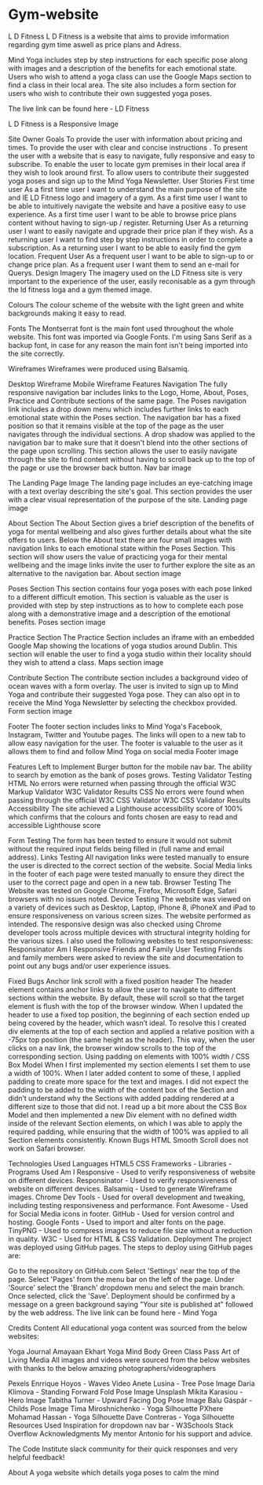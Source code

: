# Gym-website
L D Fitness
L D Fitness is a website that aims to provide imformation regarding gym time aswell as price plans and Adress.

Mind Yoga includes step by step instructions for each specific pose along with images and a description of the benefits for each emotional state. Users who wish to attend a yoga class can use the Google Maps section to find a class in their local area. The site also includes a form section for users who wish to contribute their own suggested yoga poses.

The live link can be found here - LD Fitness

L D Fitness is a  Responsive Image

Site Owner Goals
To provide the user with information about pricing and times.
To provide the user with clear and concise instructions .
To present the user with a website that is easy to navigate, fully responsive and easy to subscribe.
To enable the user to locate gym premises in their local area if they wish to look around first.
To allow users to contribute their suggested yoga poses and sign up to the Mind Yoga Newsletter.
User Stories
First time user
As a first time user I want to understand the main purpose of the site and IE LD Fitness logo and imagery of a gym. 
As a first time user I want to be able to intuitively navigate the website and have a positive easy to use experience.
As a first time user I want to be able to browse price plans content without having to sign-up / register.
Returning User
As a returning user I want to easily navigate and upgrade their price plan if they wish.
As a returning user I want to find step by step instructions in order to complete a subscription.
As a returning user I want to be able to easily find the gym location.
Frequent User
As a frequent user I want to be able to sign-up to or change price plan.
As a frequent user I want them to send an e-mail for Querys.
Design
Imagery
The imagery used on the LD Fitness site is very important to the experience of the user, easily reconisable as a gym through the ld fitness loga and a gym themed image.

Colours
The colour scheme of the website with the light green and white backgrounds making it easy to read.

Fonts
The Montserrat font is the main font used throughout the whole website. This font was imported via Google Fonts. I'm using Sans Serif as a backup font, in case for any reason the main font isn't being imported into the site correctly.

Wireframes
Wireframes were produced using Balsamiq.

Desktop Wireframe
Mobile Wireframe
Features
Navigation
The fully responsive navigation bar includes links to the Logo, Home, About, Poses, Practice and Contribute sections of the same page.
The Poses navigation link includes a drop down menu which includes further links to each emotional state within the Poses section.
The navigation bar has a fixed position so that it remains visible at the top of the page as the user navigates through the individual sections.
A drop shadow was applied to the navigation bar to make sure that it doesn't blend into the other sections of the page upon scrolling.
This section allows the user to easily navigate through the site to find content without having to scroll back up to the top of the page or use the browser back button.
Nav bar image

The Landing Page Image
The landing page includes an eye-catching image with a text overlay describing the site's goal.
This section provides the user with a clear visual representation of the purpose of the site.
Landing page image

About Section
The About Section gives a brief description of the benefits of yoga for mental wellbeing and also gives further details about what the site offers to users.
Below the About text there are four small images with navigation links to each emotional state within the Poses Section.
This section will show users the value of practicing yoga for their mental wellbeing and the image links invite the user to further explore the site as an alternative to the navigation bar.
About section image

Poses Section
This section contains four yoga poses with each pose linked to a different difficult emotion.
This section is valuable as the user is provided with step by step instructions as to how to complete each pose along with a demonstrative image and a description of the emotional benefits.
Poses section image

Practice Section
The Practice Section includes an iframe with an embedded Google Map showing the locations of yoga studios around Dublin.
This section will enable the user to find a yoga studio within their locality should they wish to attend a class.
Maps section image

Contribute Section
The contribute section includes a background video of ocean waves with a form overlay.
The user is invited to sign up to Mind Yoga and contribute their suggested Yoga pose. They can also opt in to receive the Mind Yoga Newsletter by selecting the checkbox provided.
Form section image

Footer
The footer section includes links to Mind Yoga's Facebook, Instagram, Twitter and Youtube pages.
The links will open to a new tab to allow easy navigation for the user.
The footer is valuable to the user as it allows them to find and follow Mind Yoga on social media
Footer image

Features Left to Implement
Burger button for the mobile nav bar.
The ability to search by emotion as the bank of poses grows.
Testing
Validator Testing
HTML
No errors were returned when passing through the official W3C Markup Validator
W3C Validator Results
CSS
No errors were found when passing through the official W3C CSS Validator
W3C CSS Validator Results
Accessibility
The site achieved a Lighthouse accessibility score of 100% which confirms that the colours and fonts chosen are easy to read and accessible
Lighthouse score

Form Testing
The form has been tested to ensure it would not submit without the required input fields being filled in (full name and email address).
Links Testing
All navigation links were tested manually to ensure the user is directed to the correct section of the website.
Social Media links in the footer of each page were tested manually to ensure they direct the user to the correct page and open in a new tab.
Browser Testing
The Website was tested on Google Chrome, Firefox, Microsoft Edge, Safari browsers with no issues noted.
Device Testing
The website was viewed on a variety of devices such as Desktop, Laptop, iPhone 8, iPhoneX and iPad to ensure responsiveness on various screen sizes. The website performed as intended. The responsive design was also checked using Chrome developer tools across multiple devices with structural integrity holding for the various sizes.
I also used the following websites to test responsiveness:
Responsinator
Am I Responsive
Friends and Family User Testing
Friends and family members were asked to review the site and documentation to point out any bugs and/or user experience issues.

Fixed Bugs
Anchor link scroll with a fixed position header
The header element contains anchor links to allow the user to navigate to different sections within the website. By default, these will scroll so that the target element is flush with the top of the browser window.
When I updated the header to use a fixed top position, the beginning of each section ended up being covered by the header, which wasn’t ideal.
To resolve this I created div elements at the top of each section and applied a relative position with a -75px top position (the same height as the header). This way, when the user clicks on a nav link, the browser window scrolls to the top of the corresponding section.
Using padding on elements with 100% width / CSS Box Model
When I first implemented my section elements I set them to use a width of 100%. When I later added content to some of these, I applied padding to create more space for the text and images.
I did not expect the padding to be added to the width of the content box of the Section and didn’t understand why the Sections with added padding rendered at a different size to those that did not.
I read up a bit more about the CSS Box Model and then implemented a new Div element with no defined width inside of the relevant Section elements, on which I was able to apply the required padding, while ensuring that the width of 100% was applied to all Section elements consistently.
Known Bugs
HTML Smooth Scroll does not work on Safari browser.

Technologies Used
Languages
HTML5
CSS
Frameworks - Libraries - Programs Used
Am I Responsive - Used to verify responsiveness of website on different devices.
Responsinator - Used to verify responsiveness of website on different devices.
Balsamiq - Used to generate Wireframe images.
Chrome Dev Tools - Used for overall development and tweaking, including testing responsiveness and performance.
Font Awesome - Used for Social Media icons in footer.
GitHub - Used for version control and hosting.
Google Fonts - Used to import and alter fonts on the page.
TinyPNG - Used to compress images to reduce file size without a reduction in quality.
W3C - Used for HTML & CSS Validation.
Deployment
The project was deployed using GitHub pages. The steps to deploy using GitHub pages are:

Go to the repository on GitHub.com
Select 'Settings' near the top of the page.
Select 'Pages' from the menu bar on the left of the page.
Under 'Source' select the 'Branch' dropdown menu and select the main branch.
Once selected, click the 'Save'.
Deployment should be confirmed by a message on a green background saying "Your site is published at" followed by the web address.
The live link can be found here - Mind Yoga

Credits
Content
All educational yoga content was sourced from the below websites:

Yoga Journal
Amayaan
Ekhart Yoga
Mind Body Green
Class Pass
Art of Living
Media
All images and videos were sourced from the below websites with thanks to the below amazing photographers/videographers

Pexels
Enrrique Hoyos - Waves Video
Anete Lusina - Tree Pose Image
Daria Klimova - Standing Forward Fold Pose Image
Unsplash
Mikita Karasiou - Hero Image
Tabitha Turner - Upward Facing Dog Pose Image
Balu Gáspár - Childs Pose Image
Tima Miroshnichenko - Yoga Silhouette
PXhere
Mohamad Hassan - Yoga Silhouette
Dave Contreras - Yoga Silhouette
Resources Used
Inspiration for dropdown nav bar - W3Schools
Stack Overflow
Acknowledgments
My mentor Antonio for his support and advice.

The Code Institute slack community for their quick responses and very helpful feedback!

About
A yoga website which details yoga poses to calm the mind


